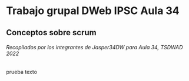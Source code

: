 
# Trabajo grupal DWeb IPSC Aula 34 

## Conceptos sobre scrum

###### Recopilados por los integrantes de Jasper34DW para Aula 34, TSDWAD 2022

prueba texto

